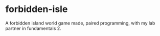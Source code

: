 # forbidden-isle
A forbidden island world game made, paired programming, with my lab partner in fundamentals 2.
